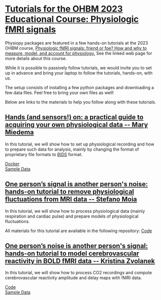 [Tutorials for the OHBM 2023 Educational Course: Physiologic fMRI signals](#ohbm23tutorials)
=========================================================================

Physiopy packages are featured in a few hands-on tutorials at the 2023 OHBM course,
[Physiologic fMRI signals: friend or foe? How and why to measure, model, and account for physiology.](https://ww6.aievolution.com/hbm2301/index.cfm?do=ev.viewEv&ev=1241)
See the linked web page for more details about this course.

While it is possible to passively follow tutorials, we would invite you to set up in advance and bring your laptop to follow the tutorials, hands-on, with us.

The setup consists of installing a few python packages and downloading a few data files. Feel free to bring your own files as well!  

Below are links to the materials to help you follow along with these tutorials.


[Hands (and sensors!) on: a practical guide to acquiring your own physiological data -- Mary Miedema](#sensorsandbids)
----------------------------------------------------------------------------------------------------

In this tutorial, we will show how to set up physiological recording and how to prepare such data for analysis, mainly by changing the format of proprietary file formats to [BIDS](https://bids.neuroimaging.io/) format.

[Docker](https://hub.docker.com/r/mmiedema/phys2bids_base)  
[Sample Data](https://osf.io/3txqr/)


[One person’s signal is another person's noise: hands-on tutorial to remove physiological fluctuations from MRI data -- Stefano Moia](#physasnoise)
------------------------------------------------------------------------------------------------------------------------------------

In this tutorial, we will show how to process physiological data (mainly respiration and cardiac pulse) and prepare models of physiological fluctuations.

All materials for this tutorial are available in the following repository:
[Code](https://github.com/smoia/ohbm2023noisetutorial)


[One person’s noise is another person's signal: hands-on tutorial to model cerebrovascular reactivity in BOLD fMRI data -- Kristina Zvolanek](#physassignal)
--------------------------------------------------------------------------------------------------------------------------------------------

In this tutorial, we will show how to process CO2 recordings and compute cerebrovascular reactivity amplitude and delay maps with fMRI data.

[Code](https://github.com/kristinazvolanek/cvr-tutorial-ohbm23)  
[Sample Data](https://osf.io/3txqr/)
